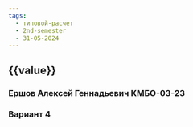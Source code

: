 ```yaml
---
tags:
  - типовой-расчет
  - 2nd-semester
  - 31-05-2024
---
```



## {{value}}

### Ершов Алексей Геннадьевич КМБО-03-23

### Вариант 4

